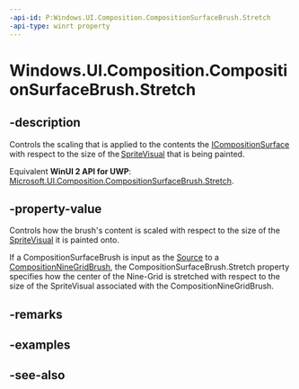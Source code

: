 ```yaml
---
-api-id: P:Windows.UI.Composition.CompositionSurfaceBrush.Stretch
-api-type: winrt property
---
```


<!-- Property syntax
public Windows.UI.Composition.CompositionStretch Stretch { get;  set; }
-->

# Windows.UI.Composition.CompositionSurfaceBrush.Stretch

## -description
Controls the scaling that is applied to the contents the [ICompositionSurface](icompositionsurface.md) with respect to the size of the [SpriteVisual](spritevisual.md) that is being painted.

Equivalent **WinUI 2 API for UWP**: [Microsoft.UI.Composition.CompositionSurfaceBrush.Stretch](/windows/winui/api/microsoft.ui.composition.compositionsurfacebrush.stretch).

## -property-value
Controls how the brush's content is scaled with respect to the size of the [SpriteVisual](spritevisual.md) it is painted onto.

If a CompositionSurfaceBrush is input as the [Source](compositionninegridbrush_source.md) to a [CompositionNineGridBrush](compositionninegridbrush.md), the CompositionSurfaceBrush.Stretch property specifies how the center of the Nine-Grid is stretched with respect to the size of the SpriteVisual associated with the CompositionNineGridBrush.

## -remarks

## -examples

## -see-also
